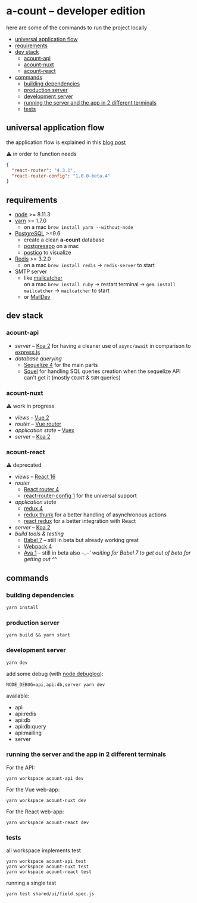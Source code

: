 # a-count – developer edition

here are some of the commands to run the project locally

<!-- START doctoc generated TOC please keep comment here to allow auto update -->
<!-- DON'T EDIT THIS SECTION, INSTEAD RE-RUN doctoc TO UPDATE -->

- [universal application flow](#universal-application-flow)
- [requirements](#requirements)
- [dev stack](#dev-stack)
  - [acount-api](#acount-api)
  - [acount-nuxt](#acount-nuxt)
  - [acount-react](#acount-react)
- [commands](#commands)
  - [building dependencies](#building-dependencies)
  - [production server](#production-server)
  - [development server](#development-server)
  - [running the server and the app in 2 different terminals](#running-the-server-and-the-app-in-2-different-terminals)
  - [tests](#tests)

<!-- END doctoc generated TOC please keep comment here to allow auto update -->

## universal application flow

the application flow is explained in this [blog post](https://hiswe.github.io/2018/08-universal-application/)

⚠️ in order to function needs

```json
{
  "react-router": "4.3.1",
  "react-router-config": "1.0.0-beta.4"
}
```

## requirements

- [node](http://nodejs.org/download/) >= 8.11.3
- [yarn](https://yarnpkg.com/lang/en/) >= 1.7.0
  - on a mac `brew install yarn --without-node`
- [PostgreSQL](https://www.postgresql.org/) >=9.6
  - create a clean **a-count** database
  - [postgresapp](http://postgresapp.com/) on a mac
  - [postico](https://eggerapps.at/postico/) to visualize
- [Redis](https://redis.io/) >= 3.2.0
  - on a mac `brew install redis` → `redis-server` to start
- SMTP server
  - like [mailcatcher](https://mailcatcher.me/)  
    on a mac `brew install ruby` → restart terminal → `gem install mailcatcher` → `mailcatcher` to start
  - or [MailDev](https://github.com/djfarrelly/MailDev)

## dev stack

### acount-api

- _server_ – [Koa 2](http://koajs.com/) for having a cleaner use of `async/await` in comparison to [express.js](https://expressjs.com/)
- _database querying_
  - [Sequelize 4](http://docs.sequelizejs.com/) for the main parts
  - [Squel](https://hiddentao.com/squel/) for handling SQL queries creation when the sequelize API can't get it (mostly `COUNT` & `SUM` queries)

### acount-nuxt

⚠️ work in progress

- _views_ – [Vue 2](https://vuejs.org/)
- _router_ – [Vue router](https://router.vuejs.org/)
- _application state_ – [Vuex](https://vuex.vuejs.org/)
- _server_ – [Koa 2](http://koajs.com/)

### acount-react

⚠️ deprecated

- _views_ – [React 16](https://reactjs.org/)
- _router_
  - [React router 4](https://reacttraining.com/react-router/)
  - [react-router-config 1](https://www.npmjs.com/package/react-router-config) for the universal support
- _application state_
  - [redux 4](https://redux.js.org/)
  - [redux thunk](https://www.npmjs.com/package/redux-thunk) for a better handling of asynchronous actions
  - [react redux](https://github.com/reactjs/react-redux) for a better integration with React
- _server_ – [Koa 2](http://koajs.com/)
- _build tools & testing_
  - [Babel 7](http://babeljs.io/) – still in beta but already working great
  - [Webpack 4](https://webpack.js.org/)
  - [Ava 1](https://github.com/avajs/ava) – still in beta also –\__–' waiting for Babel 7 to get out of beta for getting out ^_^

## commands

### building dependencies

```sh
yarn install
```

### production server

```
yarn build && yarn start
```

### development server

```
yarn dev
```

add some debug (with [node debuglog](https://nodejs.org/dist/latest-v8.x/docs/api/util.html#util_util_debuglog_section)):

```
NODE_DEBUG=api,api:db,server yarn dev
```

available:

- api
- api:redis
- api:db
- api:db:query
- api:mailing
- server

### running the server and the app in 2 different terminals

For the API:

```
yarn workspace acount-api dev
```

For the Vue web-app:

```
yarn workspace acount-nuxt dev
```

For the React web-app:

```
yarn workspace acount-react dev
```

### tests

all workspace implements test

```
yarn workspace acount-api test
yarn workspace acount-nuxt test
yarn workspace acount-react test
```

running a single test

```
yarn test shared/ui/field.spec.js
```

